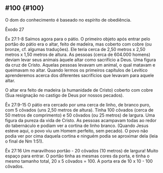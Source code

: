 ## #100 {#100}

O dom do conhecimento é baseado no espírito de obediência.

Êxodo 27

Êx 27:1-8 Saímos agora para o pátio. O primeiro objeto após entrar pelo portão do pátio era o altar, feito de madeira, mas coberto com cobre (ou bronze, cf. algumas traduções). Ele teria cerca de 2,50 metros x 2,50 metros x 1,50 metros de altura. As pessoas (cerca de 604.000 homens) deviam levar seus animais àquele altar como sacrifício a Deus. Uma figura da cruz de Cristo. Aquelas pessoas levavam um animal, o qual matavam e queimavam no altar. Quando lermos os primeiros capítulos de Levítico aprenderemos acerca dos diferentes sacrifícios que levavam para aquele altar.

O altar era feito de madeira (a humanidade de Cristo) coberto com cobre (Sua resignação no castigo de Deus por nossos pecados).

Êx 27:9-15 O pátio era cercado por uma cerca de linho, de branco puro, com 5 côvados (uns 2,50 metros de altura). Tinha 100 côvados (cerca de 50 metros de comprimento) e 50 côvados (ou 25 metros) de largura. Uma figura da pureza da vida de Cristo. As pessoas acampavam todas ao redor do tabernáculo e podiam ver a cortina de linho branco. (Quando Jesus esteve aqui, o povo viu um Homem perfeito, sem pecado). O povo não podia ver por cima daquela cortina e ninguém podia se aproximar dela (leia o final de Nm 1:51).

Êx 27:16 Um maravilhoso portão - 20 côvados (10 metros) de largura! Muito espaço para entrar. O portão tinha as mesmas cores da porta, e tinha o mesmo tamanho total, 20 x 5 côvados = 100\. A porta era de 10 x 10 - 100 côvados.
